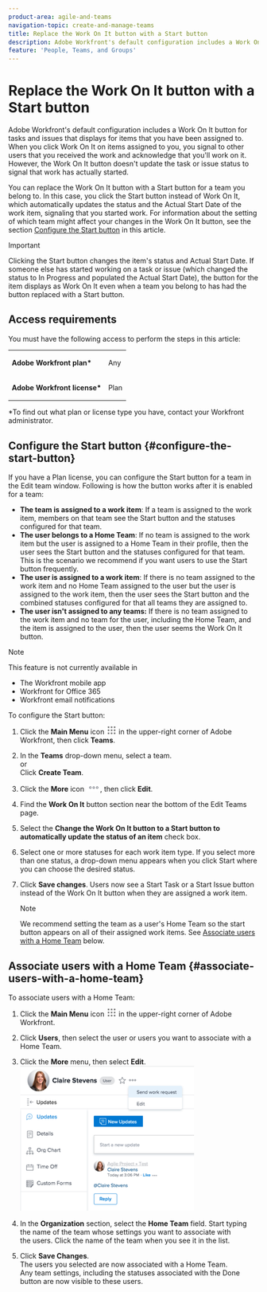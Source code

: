 ```yaml
---
product-area: agile-and-teams
navigation-topic: create-and-manage-teams
title: Replace the Work On It button with a Start button
description: Adobe Workfront's default configuration includes a Work On It button for tasks and issues that displays for items that you have been assigned to.
feature: 'People, Teams, and Groups'
---
```


# Replace the Work On It button with a Start button

Adobe Workfront's default configuration includes a Work On It button for tasks and issues that displays for items that you have been assigned to. When you click Work On It on items assigned to you, you signal to other users that you received the work and acknowledge that you'll work on it. However, the Work On It button doesn't update the task or issue status to signal that work has actually started.

You can replace the Work On It button with a Start button for a team you belong to. In this case, you click the Start button instead of Work On It, which automatically updates the status and the Actual Start Date of the work item, signaling that you started work. For information about the setting of which team might affect your changes in the Work On It button, see the section [Configure the Start button](#configure-the-start-button) in this article.

>[!IMPORTANT]
>
>Clicking the Start button changes the item's status and Actual Start Date. If someone else has started working on a task or issue (which changed the status to In Progress and populated the Actual Start Date), the button for the item displays as Work On It even when a team you belong to has had the button replaced with a Start button.

## Access requirements

You must have the following access to perform the steps in this article:

<table style="table-layout:auto"> 
 <col> 
 </col> 
 <col> 
 </col> 
 <tbody> 
  <tr> 
   <td role="rowheader"><strong>Adobe Workfront plan*</strong></td> 
   <td> <p>Any</p> </td> 
  </tr> 
  <tr> 
   <td role="rowheader"><strong>Adobe Workfront license*</strong></td> 
   <td> <p>Plan</p> </td> 
  </tr> 
 </tbody> 
</table>

&#42;To find out what plan or license type you have, contact your Workfront administrator.

## Configure the Start button {#configure-the-start-button}

If you have a Plan license, you can configure the Start button for a team in the Edit team window. Following is how the button works after it is enabled for a team:

* **The team is assigned to a work item**: If a team is assigned to the work item, members on that team see the Start button and the statuses configured for that team.
* **The user belongs to a Home Team**: If no team is assigned to the work item but the user is assigned to a Home Team in their profile, then the user sees the Start button and the statuses configured for that team. This is the scenario we recommend if you want users to use the Start button frequently.
* **The user is assigned to a work item**: If there is no team assigned to the work item and no Home Team assigned to the user but the user is assigned to the work item, then the user sees the Start button and the combined statuses configured for that all teams they are assigned to.
* **The user isn't assigned to any teams:** If there is no team assigned to the work item and no team for the user, including the Home Team, and the item is assigned to the user, then the user seems the Work On It button.

>[!NOTE]
>
>This feature is not currently available in
>
>* The Workfront mobile app
>* Workfront for Office 365
>* Workfront email notifications
>

To configure the Start button:

1. Click the **Main Menu** icon ![](assets/main-menu-icon.png) in the upper-right corner of Adobe Workfront, then click **Teams**.

1. In the **Teams** drop-down menu, select a team.  
   or  
   Click **Create Team**.

1. Click the **More** icon ![](assets/more-icon.png), then click **Edit**. 

1. Find the **Work On It** button section near the bottom of the Edit Teams page.
1. Select the **Change the Work On It button to a Start button to automatically update the status of an item** check box.
1. Select one or more statuses for each work item type. If you select more than one status, a drop-down menu appears when you click Start where you can choose the desired status.
1. Click **Save changes**. Users now see a Start Task or a Start Issue button instead of the Work On It button when they are assigned a work item.

   >[!NOTE]
   >
   >We recommend setting the team as a user's Home Team so the start button appears on all of their assigned work items. See [Associate users with a Home Team](#associate-users-with-a-home-team) below.

## Associate users with a Home Team {#associate-users-with-a-home-team}

To associate users with a Home Team:

1. Click the **Main Menu** icon ![](assets/main-menu-icon.png) in the upper-right corner of Adobe Workfront.

1. Click **Users**, then select the user or users you want to associate with a Home Team.
1. Click the **More** menu, then select **Edit**.  
   ![](assets/user-settings-nwe-350x291.png)

1. In the **Organization** section, select&nbsp;the **Home Team** field. Start typing the name of the team whose settings you want to associate with the&nbsp;users. Click the name of the team when you see it in the list.

1. Click **Save Changes**.  
   The&nbsp;users you selected are now associated with a&nbsp;Home Team. &nbsp;  
   Any team settings, including the statuses associated with the Done button are now visible to these users.&nbsp;

